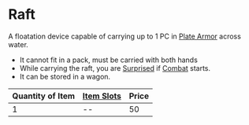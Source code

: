 # Raft
A floatation device capable of carrying up to 1 PC in [Plate Armor](../../Armors/Mundane%20Armors/Plate%20Armor.md) across water.
- It cannot fit in a pack, must be carried with both hands
- While carrying the raft, you are [Surprised](../../../../Conditions/Surprised.md) if [Combat](../../../../../Game%20Procedures/Combat.md) starts.
- It can be stored in a wagon.
 
| Quantity of Item | [Item Slots](../../../../../Player%20Characters/Derived%20Statistics/Item%20Slots.md) | Price |
| ---------------- | ------------------------------------------------------------------------------------- | ----- |
| 1                | --                                                                                    | 50    |
